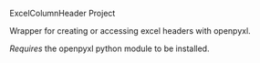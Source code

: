ExcelColumnHeader Project

Wrapper for creating or accessing excel headers with openpyxl.

*Requires* the openpyxl python module to be installed.
